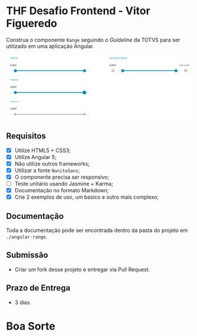 # THF Desafio Frontend - Vitor Figueredo

Construa o componente `Range` seguindo o *Guideline* da TOTVS para ser utilizado em uma aplicação Angular.

![alt text](guideline-range.png "Containers")

## Requisitos

- [X] Utilize HTML5 + CSS3;
- [X] Utilize Angular 5;
- [X] Não utilize outros frameworks;
- [X] Utilizar a fonte `NunitoSans`;
- [X] O componente precisa ser responsivo;
- [ ] Teste unitário usando Jasmine + Karma;
- [X] Documentação no formato Markdown;
- [X] Crie 2 exemplos de uso, um basico e outro mais complexo;

## Documentação

Toda a documentação pode ser encontrada dentro da pasta do projeto em `./angular-range`.

## Submissão

 - Criar um fork desse projeto e entregar via Pull Request.

## Prazo de Entrega

- 3 dias.

# 

# Boa Sorte
